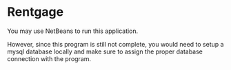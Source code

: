 # Rentgage

You may use NetBeans to run this application. 

However, since this program is still not complete, you would need to setup a mysql database locally and make sure to assign the proper database connection with the program. 


